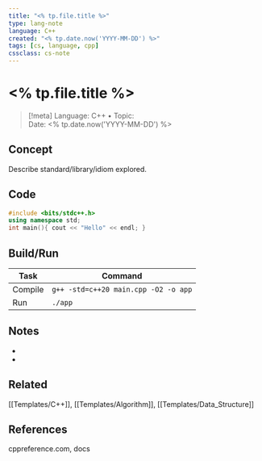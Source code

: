 ```yaml
---
title: "<% tp.file.title %>"
type: lang-note
language: C++
created: "<% tp.date.now('YYYY-MM-DD') %>"
tags: [cs, language, cpp]
cssclass: cs-note
---
```


# <% tp.file.title %>

> [!meta]
> Language: C++ • Topic:  
> Date: <% tp.date.now('YYYY-MM-DD') %>

## Concept
Describe standard/library/idiom explored.

## Code
```cpp
#include <bits/stdc++.h>
using namespace std;
int main(){ cout << "Hello" << endl; }
```

## Build/Run
| Task | Command |
|------|---------|
| Compile | `g++ -std=c++20 main.cpp -O2 -o app` |
| Run | `./app` |

## Notes
- 
- 

## Related
[[Templates/C++]], [[Templates/Algorithm]], [[Templates/Data_Structure]]

## References
cppreference.com, docs

